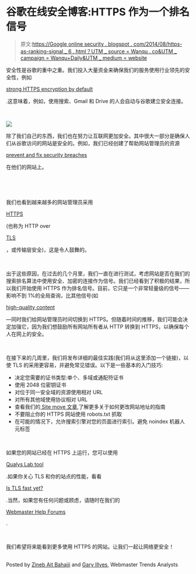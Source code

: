 # 谷歌在线安全博客:HTTPS 作为一个排名信号

> 原文:[https://Google online security . blogspot . com/2014/08/https-as-ranking-signal _ 6 . html？UTM _ source = Wanqu . co&UTM _ campaign = Wanqu+Daily&UTM _ medium = website](https://googleonlinesecurity.blogspot.com/2014/08/https-as-ranking-signal_6.html?utm_source=wanqu.co&utm_campaign=Wanqu+Daily&utm_medium=website)

<noscript> <p>安全性是谷歌的重中之重。我们投入大量资金来确保我们的服务使用行业领先的安全性，例如</p><a href="http://googleonlinesecurity.blogspot.com/2011/11/protecting-data-for-long-term-with.html?utm_source=wmx_blog&amp;utm_medium=referral&amp;utm_campaign=tls_en_post">strong HTTPS encryption by default</a><p>.这意味着，例如，使用搜索、Gmail 和 Drive 的人会自动与谷歌建立安全连接。</p>  <p><br/></p>  <a href="//2.bp.blogspot.com/-07crs42FBEY/U-KEv4Q6EKI/AAAAAAAAAB8/Yeq73oa9tCo/s1600/security.png" imageanchor="1"><img border="0" src="../Images/9a34a3e2492a212176c519474f224967.png" data-original-src="https://2.bp.blogspot.com/-07crs42FBEY/U-KEv4Q6EKI/AAAAAAAAAB8/Yeq73oa9tCo/s1600/security.png"/></a><p>除了我们自己的东西，我们也在努力让互联网更加安全。其中很大一部分是确保人们从谷歌访问的网站是安全的。例如，我们已经创建了帮助网站管理员的资源</p><a href="https://www.google.com/webmasters/hacked/?utm_source=wmx_blog&amp;utm_medium=referral&amp;utm_campaign=tls_en_post">prevent and fix security breaches</a><p>在他们的网站上。</p> <p> </p> <p><br/></p> <p><br/></p> <p>我们也看到越来越多的网站管理员采用</p><a href="https://en.wikipedia.org/wiki/HTTP_Secure">HTTPS</a><p>(也称为 HTTP over</p><a href="https://en.wikipedia.org/wiki/Transport_Layer_Security">TLS</a><p>，或传输层安全)，这是令人鼓舞的。</p> <p><br/></p> <p>出于这些原因，在过去的几个月里，我们一直在进行测试，考虑网站是否在我们的搜索排名算法中使用安全、加密的连接作为信号。我们已经看到了积极的结果，所以我们开始使用 HTTPS 作为排名信号。目前，它只是一个非常轻量级的信号——影响不到 1%的全局查询，比其他信号(如</p><a href="https://support.google.com/webmasters/answer/6001093?utm_source=wmx_blog&amp;utm_medium=referral&amp;utm_campaign=tls_en_post">high-quality content</a><p>—同时我们给网站管理员时间切换到 HTTPS。但随着时间的推移，我们可能会决定加强它，因为我们想鼓励所有网站所有者从 HTTP 转换到 HTTPS，以确保每个人在网上的安全。</p> <p><br/></p> <p>在接下来的几周里，我们将发布详细的最佳实践(我们将从这里添加一个链接)，以使 TLS 的采用更容易，并避免常见错误。以下是一些基本的入门技巧:</p>  <ul> <li>决定您需要的证书类型:单个、多域或通配符证书</li> <li>使用 2048 位密钥证书</li> <li>对位于同一安全域的资源使用相对 URL</li> <li>对所有其他域使用协议相对 URL</li> <li>查看我们的<a href="https://support.google.com/webmasters/answer/6033049?utm_source=wmx_blog&amp;utm_medium=referral&amp;utm_campaign=tls_en_post"> Site move 文章</a>,了解更多关于如何更改网站地址的指南</li> <li>不要阻止你的 HTTPS 网站使用 robots.txt 抓取</li> <li>在可能的情况下，允许搜索引擎对您的页面进行索引。避免 noindex 机器人元标签</li> </ul> <p><br/></p><p>如果您的网站已经在 HTTPS 上运行，您可以使用</p><a href="https://www.ssllabs.com/ssltest/">Qualys Lab tool</a><p>.如果你关心 TLS 和你的站点的性能，看看</p><a href="https://istlsfastyet.com/?utm_source=wmx_blog&amp;utm_medium=referral&amp;utm_campaign=tls_en_post">Is TLS fast yet?</a><p>.当然，如果您有任何问题或顾虑，请随时在我们的</p><a href="https://support.google.com/webmasters/go/community?utm_source=wmx_blog&amp;utm_medium=referral&amp;utm_campaign=tls_en_post">Webmaster Help Forums</a><p>.</p> <p><br/></p> <p>我们希望将来能看到更多使用 HTTPS 的网站。让我们一起让网络更安全！</p> <br/> Posted by <a href="https://plus.google.com/+ZinebAitBahajji">Zineb Ait Bahajji</a> and <a href="https://plus.google.com/+GaryIllyes">Gary Illyes</a>, Webmaster Trends Analysts  <meta content="https://plus.google.com/116899029375914044550" itemprop="url"/> </noscript>